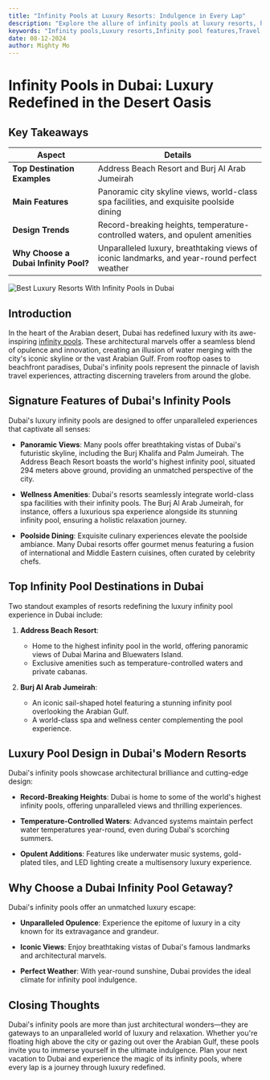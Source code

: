 ```yaml
---
title: "Infinity Pools at Luxury Resorts: Indulgence in Every Lap"  
description: "Explore the allure of infinity pools at luxury resorts, highlighting features like panoramic views, wellness options, and fine dining that redefine opulence."  
keywords: "Infinity pools,Luxury resorts,Infinity pool features,Travel trends,Wellness and luxury"
date: 08-12-2024
author: Mighty Mo
---
```


# Infinity Pools in Dubai: Luxury Redefined in the Desert Oasis

## Key Takeaways

| **Aspect**                    | **Details**                                                                                       |
|-------------------------------|---------------------------------------------------------------------------------------------------|
| **Top Destination Examples**  | Address Beach Resort and Burj Al Arab Jumeirah                                                    |
| **Main Features**             | Panoramic city skyline views, world-class spa facilities, and exquisite poolside dining           |
| **Design Trends**             | Record-breaking heights, temperature-controlled waters, and opulent amenities                     |
| **Why Choose a Dubai Infinity Pool?** | Unparalleled luxury, breathtaking views of iconic landmarks, and year-round perfect weather |

![Best Luxury Resorts With Infinity Pools in Dubai](img/blog/Infinity_Pools_at_Luxury_Resorts.png)

## Introduction

In the heart of the Arabian desert, Dubai has redefined luxury with its awe-inspiring [infinity pools](/infinity-pools-dubai). These architectural marvels offer a seamless blend of opulence and innovation, creating an illusion of water merging with the city's iconic skyline or the vast Arabian Gulf. From rooftop oases to beachfront paradises, Dubai's infinity pools represent the pinnacle of lavish travel experiences, attracting discerning travelers from around the globe.

## Signature Features of Dubai's Infinity Pools

Dubai's luxury infinity pools are designed to offer unparalleled experiences that captivate all senses:

- **Panoramic Views**:
  Many pools offer breathtaking vistas of Dubai's futuristic skyline, including the Burj Khalifa and Palm Jumeirah. The Address Beach Resort boasts the world's highest infinity pool, situated 294 meters above ground, providing an unmatched perspective of the city.

- **Wellness Amenities**:
  Dubai's resorts seamlessly integrate world-class spa facilities with their infinity pools. The Burj Al Arab Jumeirah, for instance, offers a luxurious spa experience alongside its stunning infinity pool, ensuring a holistic relaxation journey.

- **Poolside Dining**:
  Exquisite culinary experiences elevate the poolside ambiance. Many Dubai resorts offer gourmet menus featuring a fusion of international and Middle Eastern cuisines, often curated by celebrity chefs.

## Top Infinity Pool Destinations in Dubai

Two standout examples of resorts redefining the luxury infinity pool experience in Dubai include:

1. **Address Beach Resort**:
   - Home to the highest infinity pool in the world, offering panoramic views of Dubai Marina and Bluewaters Island.
   - Exclusive amenities such as temperature-controlled waters and private cabanas.

2. **Burj Al Arab Jumeirah**:
   - An iconic sail-shaped hotel featuring a stunning infinity pool overlooking the Arabian Gulf.
   - A world-class spa and wellness center complementing the pool experience.

## Luxury Pool Design in Dubai's Modern Resorts

Dubai's infinity pools showcase architectural brilliance and cutting-edge design:

- **Record-Breaking Heights**:
  Dubai is home to some of the world's highest infinity pools, offering unparalleled views and thrilling experiences.

- **Temperature-Controlled Waters**:
  Advanced systems maintain perfect water temperatures year-round, even during Dubai's scorching summers.

- **Opulent Additions**:
  Features like underwater music systems, gold-plated tiles, and LED lighting create a multisensory luxury experience.

## Why Choose a Dubai Infinity Pool Getaway?

Dubai's infinity pools offer an unmatched luxury escape:

- **Unparalleled Opulence**:
  Experience the epitome of luxury in a city known for its extravagance and grandeur.

- **Iconic Views**:
  Enjoy breathtaking vistas of Dubai's famous landmarks and architectural marvels.

- **Perfect Weather**:
  With year-round sunshine, Dubai provides the ideal climate for infinity pool indulgence.

## Closing Thoughts

Dubai's infinity pools are more than just architectural wonders—they are gateways to an unparalleled world of luxury and relaxation. Whether you're floating high above the city or gazing out over the Arabian Gulf, these pools invite you to immerse yourself in the ultimate indulgence. Plan your next vacation to Dubai and experience the magic of its infinity pools, where every lap is a journey through luxury redefined.